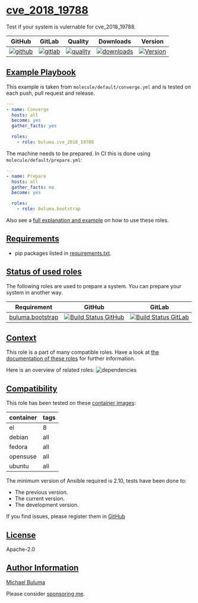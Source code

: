# [cve_2018_19788](#cve_2018_19788)

Test if your system is vulernable for cve_2018_19788.

|GitHub|GitLab|Quality|Downloads|Version|
|------|------|-------|---------|-------|
|[![github](https://github.com/buluma/ansible-role-cve_2018_19788/workflows/Ansible%20Molecule/badge.svg)](https://github.com/buluma/ansible-role-cve_2018_19788/actions)|[![gitlab](https://gitlab.com/buluma/ansible-role-cve_2018_19788/badges/master/pipeline.svg)](https://gitlab.com/buluma/ansible-role-cve_2018_19788)|[![quality](https://img.shields.io/ansible/quality/34979)](https://galaxy.ansible.com/buluma/cve_2018_19788)|[![downloads](https://img.shields.io/ansible/role/d/34979)](https://galaxy.ansible.com/buluma/cve_2018_19788)|[![Version](https://img.shields.io/github/release/buluma/ansible-role-cve_2018_19788.svg)](https://github.com/buluma/ansible-role-cve_2018_19788/releases/)|

## [Example Playbook](#example-playbook)

This example is taken from `molecule/default/converge.yml` and is tested on each push, pull request and release.
```yaml
---
- name: Converge
  hosts: all
  become: yes
  gather_facts: yes

  roles:
    - role: buluma.cve_2018_19788
```

The machine needs to be prepared. In CI this is done using `molecule/default/prepare.yml`:
```yaml
---
- name: Prepare
  hosts: all
  gather_facts: no
  become: yes

  roles:
    - role: buluma.bootstrap
```

Also see a [full explanation and example](https://buluma.nl/how-to-use-these-roles.html) on how to use these roles.


## [Requirements](#requirements)

- pip packages listed in [requirements.txt](https://github.com/buluma/ansible-role-cve_2018_19788/blob/master/requirements.txt).

## [Status of used roles](#status-of-requirements)

The following roles are used to prepare a system. You can prepare your system in another way.

| Requirement | GitHub | GitLab |
|-------------|--------|--------|
|[buluma.bootstrap](https://galaxy.ansible.com/buluma/bootstrap)|[![Build Status GitHub](https://github.com/buluma/ansible-role-bootstrap/workflows/Ansible%20Molecule/badge.svg)](https://github.com/buluma/ansible-role-bootstrap/actions)|[![Build Status GitLab ](https://gitlab.com/buluma/ansible-role-bootstrap/badges/master/pipeline.svg)](https://gitlab.com/buluma/ansible-role-bootstrap)|

## [Context](#context)

This role is a part of many compatible roles. Have a look at [the documentation of these roles](https://buluma.nl/) for further information.

Here is an overview of related roles:
![dependencies](https://raw.githubusercontent.com/buluma/ansible-role-cve_2018_19788/png/requirements.png "Dependencies")

## [Compatibility](#compatibility)

This role has been tested on these [container images](https://hub.docker.com/u/buluma):

|container|tags|
|---------|----|
|el|8|
|debian|all|
|fedora|all|
|opensuse|all|
|ubuntu|all|

The minimum version of Ansible required is 2.10, tests have been done to:

- The previous version.
- The current version.
- The development version.



If you find issues, please register them in [GitHub](https://github.com/buluma/ansible-role-cve_2018_19788/issues)

## [License](#license)

Apache-2.0

## [Author Information](#author-information)

[Michael Buluma](https://buluma.nl/)

Please consider [sponsoring me](https://github.com/sponsors/buluma).
